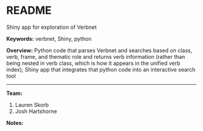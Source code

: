 # README #

Shiny app for exploration of Verbnet

**Keywords:** verbnet, Shiny, python

**Overview:** Python code that parses Verbnet and searches based on class, verb, frame, and thematic role and returns verb information (rather than being nested in verb class, which is how it appears in the unified verb index); Shiny app that integrates that python code into an interactive search tool

------------------------------------

**Team:**

1. Lauren Skorb
2. Josh Hartshorne

**Notes:**